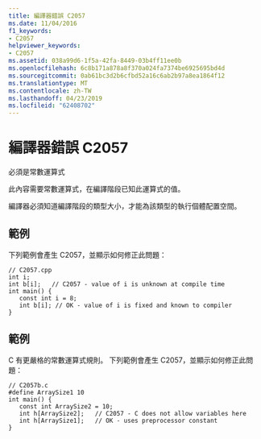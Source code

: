 ```yaml
---
title: 編譯器錯誤 C2057
ms.date: 11/04/2016
f1_keywords:
- C2057
helpviewer_keywords:
- C2057
ms.assetid: 038a99d6-1f5a-42fa-8449-03b4ff11ee0b
ms.openlocfilehash: 6c8b171a878a8f370a024fa7374be6925695bd4d
ms.sourcegitcommit: 0ab61bc3d2b6cfbd52a16c6ab2b97a8ea1864f12
ms.translationtype: MT
ms.contentlocale: zh-TW
ms.lasthandoff: 04/23/2019
ms.locfileid: "62408702"
---
```

# <a name="compiler-error-c2057"></a>編譯器錯誤 C2057

必須是常數運算式

此內容需要常數運算式，在編譯階段已知此運算式的值。

編譯器必須知道編譯階段的類型大小，才能為該類型的執行個體配置空間。

## <a name="example"></a>範例

下列範例會產生 C2057，並顯示如何修正此問題：

```
// C2057.cpp
int i;
int b[i];   // C2057 - value of i is unknown at compile time
int main() {
   const int i = 8;
   int b[i]; // OK - value of i is fixed and known to compiler
}
```

## <a name="example"></a>範例

C 有更嚴格的常數運算式規則。  下列範例會產生 C2057，並顯示如何修正此問題：

```
// C2057b.c
#define ArraySize1 10
int main() {
   const int ArraySize2 = 10;
   int h[ArraySize2];   // C2057 - C does not allow variables here
   int h[ArraySize1];   // OK - uses preprocessor constant
}
```